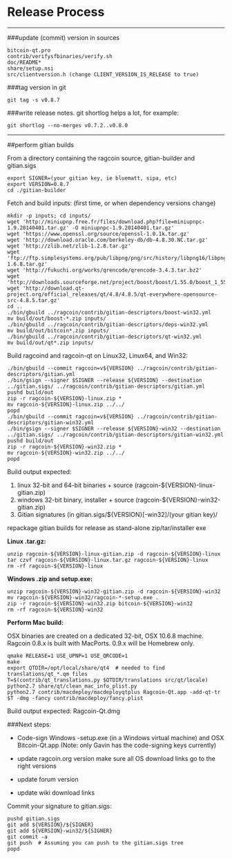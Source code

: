 Release Process
====================

* * *

###update (commit) version in sources


	bitcoin-qt.pro
	contrib/verifysfbinaries/verify.sh
	doc/README*
	share/setup.nsi
	src/clientversion.h (change CLIENT_VERSION_IS_RELEASE to true)

###tag version in git

	git tag -s v0.8.7

###write release notes. git shortlog helps a lot, for example:

	git shortlog --no-merges v0.7.2..v0.8.0

* * *

##perform gitian builds

 From a directory containing the ragcoin source, gitian-builder and gitian.sigs
  
	export SIGNER=(your gitian key, ie bluematt, sipa, etc)
	export VERSION=0.8.7
	cd ./gitian-builder

 Fetch and build inputs: (first time, or when dependency versions change)

	mkdir -p inputs; cd inputs/
	wget 'http://miniupnp.free.fr/files/download.php?file=miniupnpc-1.9.20140401.tar.gz' -O miniupnpc-1.9.20140401.tar.gz'
	wget 'https://www.openssl.org/source/openssl-1.0.1k.tar.gz'
	wget 'http://download.oracle.com/berkeley-db/db-4.8.30.NC.tar.gz'
	wget 'http://zlib.net/zlib-1.2.8.tar.gz'
	wget 'ftp://ftp.simplesystems.org/pub/libpng/png/src/history/libpng16/libpng-1.6.8.tar.gz'
	wget 'http://fukuchi.org/works/qrencode/qrencode-3.4.3.tar.bz2'
	wget 'http://downloads.sourceforge.net/project/boost/boost/1.55.0/boost_1_55_0.tar.bz2'
	wget 'http://download.qt-project.org/official_releases/qt/4.8/4.8.5/qt-everywhere-opensource-src-4.8.5.tar.gz'
	cd ..
	./bin/gbuild ../ragcoin/contrib/gitian-descriptors/boost-win32.yml
	mv build/out/boost-*.zip inputs/
	./bin/gbuild ../ragcoin/contrib/gitian-descriptors/deps-win32.yml
	mv build/out/bitcoin*.zip inputs/
	./bin/gbuild ../ragcoin/contrib/gitian-descriptors/qt-win32.yml
	mv build/out/qt*.zip inputs/

 Build ragcoind and ragcoin-qt on Linux32, Linux64, and Win32:
  
	./bin/gbuild --commit ragcoin=v${VERSION} ../ragcoin/contrib/gitian-descriptors/gitian.yml
	./bin/gsign --signer $SIGNER --release ${VERSION} --destination ../gitian.sigs/ ../ragcoin/contrib/gitian-descriptors/gitian.yml
	pushd build/out
	zip -r ragcoin-${VERSION}-linux.zip *
	mv ragcoin-${VERSION}-linux.zip ../../
	popd
	./bin/gbuild --commit ragcoin=v${VERSION} ../ragcoin/contrib/gitian-descriptors/gitian-win32.yml
	./bin/gsign --signer $SIGNER --release ${VERSION}-win32 --destination ../gitian.sigs/ ../ragcoin/contrib/gitian-descriptors/gitian-win32.yml
	pushd build/out
	zip -r ragcoin-${VERSION}-win32.zip *
	mv ragcoin-${VERSION}-win32.zip ../../
	popd

  Build output expected:

  1. linux 32-bit and 64-bit binaries + source (ragcoin-${VERSION}-linux-gitian.zip)
  2. windows 32-bit binary, installer + source (ragcoin-${VERSION}-win32-gitian.zip)
  3. Gitian signatures (in gitian.sigs/${VERSION}[-win32]/(your gitian key)/

repackage gitian builds for release as stand-alone zip/tar/installer exe

**Linux .tar.gz:**

	unzip ragcoin-${VERSION}-linux-gitian.zip -d ragcoin-${VERSION}-linux
	tar czvf ragcoin-${VERSION}-linux.tar.gz ragcoin-${VERSION}-linux
	rm -rf ragcoin-${VERSION}-linux

**Windows .zip and setup.exe:**

	unzip ragcoin-${VERSION}-win32-gitian.zip -d ragcoin-${VERSION}-win32
	mv ragcoin-${VERSION}-win32/ragcoin-*-setup.exe .
	zip -r ragcoin-${VERSION}-win32.zip bitcoin-${VERSION}-win32
	rm -rf ragcoin-${VERSION}-win32

**Perform Mac build:**

  OSX binaries are created on a dedicated 32-bit, OSX 10.6.8 machine.
  Ragcoin 0.8.x is built with MacPorts.  0.9.x will be Homebrew only.

	qmake RELEASE=1 USE_UPNP=1 USE_QRCODE=1
	make
	export QTDIR=/opt/local/share/qt4  # needed to find translations/qt_*.qm files
	T=$(contrib/qt_translations.py $QTDIR/translations src/qt/locale)
	python2.7 share/qt/clean_mac_info_plist.py
	python2.7 contrib/macdeploy/macdeployqtplus Ragcoin-Qt.app -add-qt-tr $T -dmg -fancy contrib/macdeploy/fancy.plist

 Build output expected: Ragcoin-Qt.dmg

###Next steps:

* Code-sign Windows -setup.exe (in a Windows virtual machine) and
  OSX Bitcoin-Qt.app (Note: only Gavin has the code-signing keys currently)

* update ragcoin.org version
  make sure all OS download links go to the right versions

* update forum version

* update wiki download links

Commit your signature to gitian.sigs:

	pushd gitian.sigs
	git add ${VERSION}/${SIGNER}
	git add ${VERSION}-win32/${SIGNER}
	git commit -a
	git push  # Assuming you can push to the gitian.sigs tree
	popd

